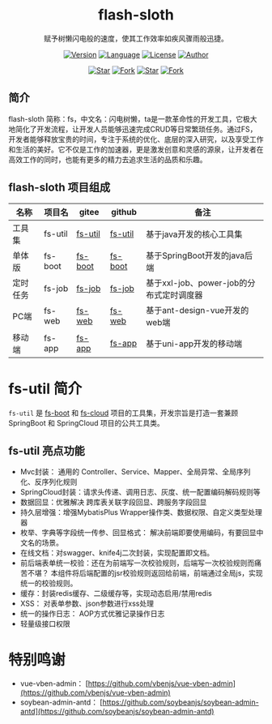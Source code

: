 <div align="center">
	<h1>flash-sloth</h1> 
    <p>赋予树懒闪电般的速度，使其工作效率如疾风骤雨般迅捷。</p>

[![Version](https://img.shields.io/badge/版本-0.0.1-brightgreen.svg)](https://github.com/flash-sloth/fs-boot)
[![Language](https://img.shields.io/badge/langs-Java%20%7C%20SpringCloud%20%7C%20Vue3%20%7C%20...-red?style=flat-square&color=42b883)](https://github.com/flash-sloth/fs-boot)
[![License](https://img.shields.io/github/license/flash-sloth/fs-util?color=42b883&style=flat-square)](https://github.com/flash-sloth/fs-util/blob/master/LICENSE)
[![Author](https://img.shields.io/badge/作者-tangyh|liulh|liy|hukz-orange.svg)](https://github.com/flash-sloth)

[![Star](https://img.shields.io/github/stars/flash-sloth/fs-boot?color=42b883&logo=github&style=flat-square)](https://github.com/flash-sloth/fs-boot/stargazers)
[![Fork](https://img.shields.io/github/forks/flash-sloth/fs-boot?color=42b883&logo=github&style=flat-square)](https://github.com/flash-sloth/fs-boot/network/members)
[![Star](https://gitee.com/flash-sloth/fs-boot/badge/star.svg?theme=gray)](https://gitee.com/flash-sloth/fs-boot/stargazers)
[![Fork](https://gitee.com/flash-sloth/fs-boot/badge/fork.svg?theme=gray)](https://gitee.com/flash-sloth/fs-boot/members)
</div>


## 简介

flash-sloth 简称：fs，中文名：闪电树懒，ta是一款革命性的开发工具，它极大地简化了开发流程，让开发人员能够迅速完成CRUD等日常繁琐任务。通过FS，开发者能够释放宝贵的时间，专注于系统的优化、底层的深入研究，以及享受工作和生活的美好。它不仅是工作的加速器，更是激发创意和灵感的源泉，让开发者在高效工作的同时，也能有更多的精力去追求生活的品质和乐趣。

## flash-sloth 项目组成

| 名称   | 项目名     | gitee                                          | github                                                     | 备注                           |
|------|---------|------------------------------------------------|------------------------------------------------------------|------------------------------|
| 工具集  | fs-util | [fs-util](https://gitee.com/flash-sloth/fs-boot) | [fs-util](https://github.com/flash-sloth/fs-util)           | 基于java开发的核心工具集               |
| 单体版  | fs-boot | [fs-boot](https://gitee.com/flash-sloth/fs-boot) | [fs-boot](https://github.com/flash-sloth/fs-boot)       | 基于SpringBoot开发的java后端        |
| 定时任务 | fs-job  | [fs-job](https://gitee.com/flash-sloth/fs-job)   | [fs-job](https://github.com/flash-sloth/fs-job)             | 基于xxl-job、power-job的分布式定时调度器 |
| PC端  | fs-web  | [fs-web](https://gitee.com/flash-sloth/fs-web)   | [fs-web](https://github.com/flash-sloth/fs-web)                     | 基于ant-design-vue开发的web端      |
| 移动端  | fs-app  | [fs-app](https://gitee.com/flash-sloth/fs-app)   | [fs-app](https://github.com/flash-sloth/fs-app)                     | 基于uni-app开发的移动端              |

# fs-util 简介

`fs-util` 是 [fs-boot](https://github.com/flash-sloth/fs-boot) 和 [fs-cloud](https://github.com/flash-sloth/fs-cloud) 项目的工具集，开发宗旨是打造一套兼顾 SpringBoot 和 SpringCloud 项目的公共工具类。

## fs-util 亮点功能

- Mvc封装： 通用的 Controller、Service、Mapper、全局异常、全局序列化、反序列化规则
- SpringCloud封装：请求头传递、调用日志、灰度、统一配置编码解码规则等
- 数据回显：优雅解决 跨库表关联字段回显、跨服务字段回显
- 持久层增强：增强MybatisPlus Wrapper操作类、数据权限、自定义类型处理器
- 枚举、字典等字段统一传参、回显格式： 解决前端即要使用编码，有要回显中文名的场景。
- 在线文档：对swagger、knife4j二次封装，实现配置即文档。
- 前后端表单统一校验：还在为前端写一次校验规则，后端写一次校验规则而痛苦不堪？ 本组件将后端配置的jsr校验规则返回给前端，前端通过全局js，实现统一的校验规则。
- 缓存：封装redis缓存、二级缓存等，实现动态启用/禁用redis
- XSS： 对表单参数、json参数进行xss处理
- 统一的操作日志： AOP方式优雅记录操作日志
- 轻量级接口权限


# 特别鸣谢

* vue-vben-admin： [https://github.com/vbenjs/vue-vben-admin](https://github.com/vbenjs/vue-vben-admin)
* soybean-admin-antd： [https://github.com/soybeanjs/soybean-admin-antd](https://github.com/soybeanjs/soybean-admin-antd)